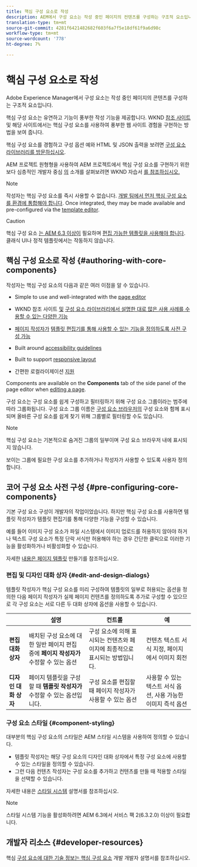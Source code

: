 ```yaml
---
title: 핵심 구성 요소로 작성
description: AEM에서 구성 요소는 작성 중인 페이지의 컨텐츠를 구성하는 구조적 요소입니다. 핵심 구성 요소는 유연하고 기능이 풍부한 작성 기능을 제공합니다.
translation-type: tm+mt
source-git-commit: 4281f6421482682f603f6a7f5e18df61f9a6d98c
workflow-type: tm+mt
source-wordcount: '778'
ht-degree: 7%

---
```



# 핵심 구성 요소로 작성

Adobe Experience Manager에서 구성 요소는 작성 중인 페이지의 콘텐츠를 구성하는 구조적 요소입니다.

핵심 구성 요소는 유연하고 기능이 풍부한 작성 기능을 제공합니다. WKND [참조 사이트](https://wknd.site) 및 해당 사이트에서는 핵심 구성 요소를 사용하여 풍부한 웹 사이트 경험을 구현하는 방법을 보여 줍니다.

핵심 구성 요소를 경험하고 구성 옵션 예와 HTML 및 JSON 출력을 보려면 [구성 요소 라이브러리를 방문하십시오](https://adobe.com/go/aem_cmp_library).

AEM 프로젝트 원형형을 사용하여 AEM 프로젝트에서 핵심 구성 요소를 구현하기 위한 보다 심층적인 개발자 중심 [의](/help/developing/archetype/overview.md) 소개를 살펴보려면 WKND 자습서 [를 참조하십시오.](https://docs.adobe.com/content/help/en/experience-manager-learn/getting-started-wknd-tutorial-develop/overview.html)

>[!NOTE]
>
>작성자는 핵심 구성 요소를 즉시 사용할 수 없습니다. [개발 팀에서 먼저 핵심 구성 요소를 환경에 통합해야 합니다](/help/get-started/using.md). Once integrated, they may be made available and pre-configured via the [template editor](https://docs.adobe.com/content/help/en/experience-manager-cloud-service/sites/authoring/features/templates.html).

>[!CAUTION]
>
>핵심 구성 요소 [는 AEM 6.3 이상이](/help/versions.md) 필요하며 [편집 가능한 템플릿을 사용해야 합니다](https://docs.adobe.com/content/help/en/experience-manager-cloud-service/sites/authoring/features/templates.html). 클래식 UI나 정적 템플릿에서는 작동하지 않습니다.

## 핵심 구성 요소로 작성 {#authoring-with-core-components}

작성자는 핵심 구성 요소의 다음과 같은 여러 이점을 알 수 있습니다.

* Simple to use and well-integrated with the [page editor](https://docs.adobe.com/content/help/en/experience-manager-cloud-service/sites/authoring/fundamentals/editing-content.html)

* WKND 참조 사이트 [및](https://wknd.site) [구성 요소 라이브러리에서 설명한 대로 많은 사용 사례를 수용할 수 있는 다양한 기능](https://adobe.com/go/aem_cmp_library)

* [페이지 작성자가](#pre-configuring-core-components) [템플릿 편집기를 통해 사용할 수 있는 기능을 정의하도록 사전 구성 가능](https://docs.adobe.com/content/help/en/experience-manager-cloud-service/sites/authoring/features/templates.html)

* Built around [accessibility guidelines](https://docs.adobe.com/content/help/en/experience-manager-cloud-service/sites/authoring/fundamentals/accessible-content.html)

* Built to support [responsive layout](https://docs.adobe.com/content/help/en/experience-manager-cloud-service/sites/authoring/features/responsive-layout.html)

* 간편한 로컬라이제이션 [지원](localization.md)

Components are available on the **Components** tab of the side panel of the page editor when [editing a page](https://docs.adobe.com/content/help/en/experience-manager-cloud-service/sites/authoring/fundamentals/editing-content.html).

구성 요소는 구성 요소를 쉽게 구성하고 필터링하기 위해 구성 요소 그룹이라는 범주에 따라 그룹화됩니다. 구성 요소 그룹 이름은 [구성 요소 브라우저의](https://docs.adobe.com/content/help/en/experience-manager-cloud-service/sites/authoring/fundamentals/editing-content.html) 구성 요소와 함께 표시되며 올바른 구성 요소를 쉽게 찾기 위해 그룹별로 필터링할 수도 있습니다.

>[!NOTE]
>
>핵심 구성 요소는 기본적으로 숨겨진 그룹의 일부이며 구성 요소 브라우저 내에 표시되지 않습니다.
>
>보이는 그룹에 필요한 구성 요소를 추가하거나 작성자가 사용할 수 있도록 사용자 정의합니다.

## 코어 구성 요소 사전 구성 {#pre-configuring-core-components}

기본 구성 요소 구성이 개발자의 작업이었습니다. 하지만 핵심 구성 요소를 사용하면 템플릿 작성자가 템플릿 편집기를 통해 다양한 기능을 구성할 수 있습니다.

예를 들어 이미지 구성 요소가 파일 시스템에서 이미지 업로드를 허용하지 않아야 하거나 텍스트 구성 요소가 특정 단락 서식만 허용해야 하는 경우 간단한 클릭으로 이러한 기능을 활성화하거나 비활성화할 수 있습니다.

자세한 [내용은 페이지 템플릿](https://docs.adobe.com/content/help/en/experience-manager-cloud-service/sites/authoring/features/templates.html) 만들기를 참조하십시오.

### 편집 및 디자인 대화 상자 {#edit-and-design-dialogs}

템플릿 작성자가 핵심 구성 요소를 미리 구성하여 템플릿의 일부로 허용되는 옵션을 정의한 다음 페이지 작성자가 실제 페이지 컨텐츠를 정의하도록 추가로 구성할 수 있으므로 각 구성 요소는 서로 다른 두 대화 상자에 옵션을 사용할 수 있습니다.

|  | 설명 | 컨트롤 | 예 |
|--- |--- |--- |--- |
| **편집 대화 상자** | 배치된 구성 요소에 대한 일반 페이지 편집 중에 **페이지 작성자가** 수정할 수 있는 옵션 | 구성 요소에 의해 표시되는 컨텐츠와 페이지에 최종적으로 표시되는 방법입니다. | 컨텐츠 텍스트 서식 지정, 페이지에서 이미지 회전 |
| **디자인 대화 상자** | 페이지 템플릿을 구성할 때 **템플릿 작성자가** 수정할 수 있는 옵션입니다. | 구성 요소를 편집할 때 페이지 작성자가 사용할 수 있는 옵션 | 사용할 수 있는 텍스트 서식 옵션, 사용 가능한 이미지 즉석 옵션 |

### 구성 요소 스타일 {#component-styling}

대부분의 핵심 구성 요소의 스타일은 AEM 스타일 시스템을 사용하여 정의할 수 있습니다.

* 템플릿 작성자는 해당 구성 요소의 디자인 대화 상자에서 특정 구성 요소에 사용할 수 있는 스타일을 정의할 수 있습니다.
* 그런 다음 컨텐츠 작성자는 구성 요소를 추가하고 컨텐츠를 만들 때 적용할 스타일을 선택할 수 있습니다.

자세한 내용은 [스타일 시스템](https://docs.adobe.com/content/help/en/experience-manager-cloud-service/sites/authoring/features/style-system.html) 설명서를 참조하십시오.

>[!NOTE]
>
>스타일 시스템 기능을 활성화하려면 AEM 6.3에서 서비스 팩 2(6.3.2.0) 이상이 필요합니다.

## 개발자 리소스 {#developer-resources}

핵심 [구성 요소에 대한 기술 정보는 핵심 구성 요소](/help/developing/overview.md) 개발 개발자 설명서를 참조하십시오.
